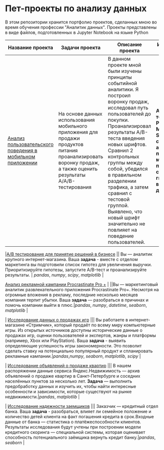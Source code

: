# Пет-проекты по анализу данных
В этом репозитории хранится портфолио проектов, сделанных мною во время обучения профессии "Аналитик данных".
Проекты представлены в виде файлов, подготовленных в Jupyter Notebook на языке Python

Название проекта | Задачи проекта | Описание проекта | Используемые библиотеки 
---|---|---|---
|[Анализ пользовательского поведения в мобильном приложении](6_AAB_test) | На основе данных использования мобильного приложения для продажи продуктов питания проанализировать воронку продаж, а также оценить результаты A/A/B-тестирования | В данном проекте мной были изучены принципы событийной аналитики. Я построил воронку продаж, исследовал путь пользователей до покупки. Проанализировал результаты A/B-теста введения новых шрифтов. Сравнил 2 контрольных группы между собой, убедился в правильном разделении трафика, а затем сравнил с тестовой группой. Выявлено, что новый шрифт значительно не повлияет на поведение пользователей.  | **A/B-тестирование**, **Python**, **Pandas**, **Matplotlib**, **Seaborn**, **событийная аналитика**, **продуктовые метрики**, **Plotly**, **проверка статистических гипотез**, **визуализация данных** |

|[A/B тестирование для принятие решений в бизнесе](5_AB_test) || Вы — аналитик крупного интернет-магазина. Ваша **задача** - вместе с отделом маркетинга вы подготовили список гипотез для увеличения выручки. Приоритизируйте гипотезы, запустите A/B-тест и проанализируйте результаты. | *pandas*, *numpy*, *scipy*, *matplotlib* |

[Анализ рекламной кампании Procrastinate Pro +](4_procrastinate_pro) | ||Вы — маркетинговый аналитик развлекательного приложения Procrastinate Pro+. Несмотря на огромные вложения в рекламу, последние несколько месяцев компания терпит убытки. Ваша **задача** — разобраться в причинах и помочь компании выйти в плюс.|*pandas*, *numpy*, *datetime*, *seaborn*, *matplotlib*  |

| [Исследование данных о продажах игр](3_computer_games_research) ||| Вы работаете в интернет-магазине «Стримчик», который продаёт по всему миру компьютерные игры. Из открытых источников доступны исторические данные о продажах игр, оценки пользователей и экспертов, жанры и платформы (например, Xbox или PlayStation). Ваша **задача** - выявить определяющие успешность игры закономерности. Это позволит сделать ставку на потенциально популярный продукт и спланировать рекламные кампании.|*pandas*,*numpy*, *seaborn*, *matplotlib*, *scipy* |

| [Исследование объявлений о продаже квартир](2_real-estate-market-research) ||| В нашем распоряжении данные сервиса Яндекс.Недвижимость — архив объявлений о продаже квартир в Санкт-Петербурге и соседних населённых пунктов за несколько лет. **Задача** — выполнить предобработку данных и изучить их, чтобы найти интересные особенности и зависимости, которые существуют на рынке недвижимости.|*pandas*, *matplotlib* |

| [Исследование надежности заемщиков](1_reliability-of-borrowers-research) ||| Заказчик — кредитный отдел банка. Ваша **задача** - разобраться, влияет ли семейное положение и количество детей клиента на факт погашения кредита в срок.Входные данные от банка — статистика о платёжеспособности клиентов. Результаты исследования будут учтены при построении модели кредитного скоринга — специальной системы, которая оценивает способность потенциального заёмщика вернуть кредит банку.|*pandas*, *seaborn* |